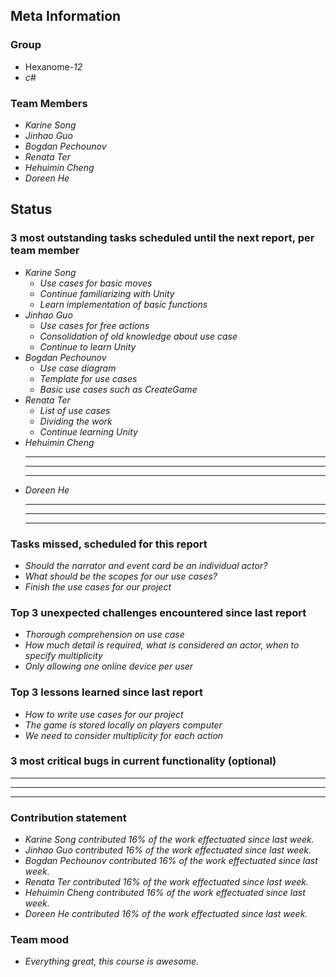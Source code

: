 ## Meta Information

### Group

 * Hexanome-*12*
 * *c#*

### Team Members

 * *Karine Song*
 * *Jinhao Guo*
 * *Bogdan Pechounov*
 * *Renata Ter*
 * *Hehuimin Cheng*
 * *Doreen He*

## Status

### 3 most outstanding tasks scheduled until the next report, per team member

 * *Karine Song*
   * *Use cases for basic moves*
   * *Continue familiarizing with Unity*
   * *Learn implementation of basic functions*
 * *Jinhao Guo*
   * *Use cases for free actions*
   * *Consolidation of old knowledge about use case*
   * *Continue to learn Unity*
 * *Bogdan Pechounov*
   * *Use case diagram*
   * *Template for use cases*
   * *Basic use cases such as CreateGame*
 * *Renata Ter*
   * *List of use cases*
   * *Dividing the work*
   * *Continue learning Unity*
 * *Hehuimin Cheng*
   * **
   * **
   * **
 * *Doreen He*
   * **
   * **
   * **

### Tasks missed, scheduled for this report

 * *Should the narrator and event card be an individual actor?*
 * *What should be the scopes for our use cases?*
 * *Finish the use cases for our project*

### Top 3 unexpected challenges encountered since last report

  * *Thorough comprehension on use case*
  * *How much detail is required, what is considered an actor, when to specify multiplicity*
  * *Only allowing one online device per user*

### Top 3 lessons learned since last report

 * *How to write use cases for our project*
 * *The game is stored locally on players computer*
 * *We need to consider multiplicity for each action*

### 3 most critical bugs in current functionality (optional)

 * **
 * **
 * **

### Contribution statement

 * *Karine Song contributed 16% of the work effectuated since last week.*
 * *Jinhao Guo contributed 16% of the work effectuated since last week.*
 * *Bogdan Pechounov contributed 16% of the work effectuated since last week.*
 * *Renata Ter contributed 16% of the work effectuated since last week.*
 * *Hehuimin Cheng contributed 16% of the work effectuated since last week.*
 * *Doreen He contributed 16% of the work effectuated since last week.*

### Team mood

 * *Everything great, this course is awesome.*
